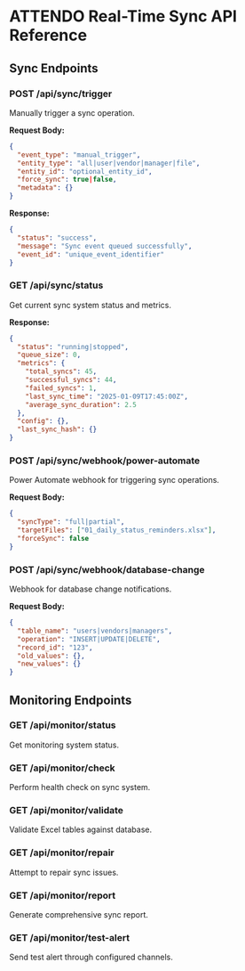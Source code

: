 # ATTENDO Real-Time Sync API Reference

## Sync Endpoints

### POST /api/sync/trigger
Manually trigger a sync operation.

**Request Body:**
```json
{
  "event_type": "manual_trigger",
  "entity_type": "all|user|vendor|manager|file",
  "entity_id": "optional_entity_id",
  "force_sync": true|false,
  "metadata": {}
}
```

**Response:**
```json
{
  "status": "success",
  "message": "Sync event queued successfully",
  "event_id": "unique_event_identifier"
}
```

### GET /api/sync/status
Get current sync system status and metrics.

**Response:**
```json
{
  "status": "running|stopped",
  "queue_size": 0,
  "metrics": {
    "total_syncs": 45,
    "successful_syncs": 44,
    "failed_syncs": 1,
    "last_sync_time": "2025-01-09T17:45:00Z",
    "average_sync_duration": 2.5
  },
  "config": {},
  "last_sync_hash": {}
}
```

### POST /api/sync/webhook/power-automate
Power Automate webhook for triggering sync operations.

**Request Body:**
```json
{
  "syncType": "full|partial",
  "targetFiles": ["01_daily_status_reminders.xlsx"],
  "forceSync": false
}
```

### POST /api/sync/webhook/database-change
Webhook for database change notifications.

**Request Body:**
```json
{
  "table_name": "users|vendors|managers",
  "operation": "INSERT|UPDATE|DELETE",
  "record_id": "123",
  "old_values": {},
  "new_values": {}
}
```

## Monitoring Endpoints

### GET /api/monitor/status
Get monitoring system status.

### GET /api/monitor/check
Perform health check on sync system.

### GET /api/monitor/validate
Validate Excel tables against database.

### GET /api/monitor/repair
Attempt to repair sync issues.

### GET /api/monitor/report
Generate comprehensive sync report.

### GET /api/monitor/test-alert
Send test alert through configured channels.
